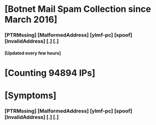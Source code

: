 # [Botnet Mail Spam Collection since March 2016]
### [PTRMssing] [MalformedAddress] [ylmf-pc] [spoof] [InvalidAddress] [.] [.]
#### [Updated every few hours]

# [Counting 94894 IPs]

# [Symptoms] 
###   [PTRMssing] [MalformedAddress] [ylmf-pc] [spoof] [InvalidAddress] [.] [.]
